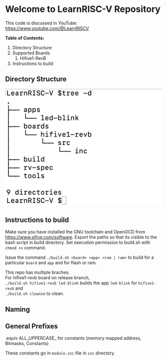 # Welcome to LearnRISC-V Repository

This code is discussed in YouTube: https://www.youtube.com/@LearnRISCV

**Table of Contents:**

1. Directory Structure
1. Supported Boards
    1. Hifive1-RevB
1. Instructions to build

## Directory Structure  
![alt text](https://github.com/hubbsvtgc/LearnRISC-V/blob/release/DirectoryStruct.png?raw=true)


## Instructions to build  

Make sure you have installed the GNU toolchain and OpenOCD from https://www.sifive.com/software. Export the paths so that its visible to the bash script in build directory. Set execution permission to build.sh with `chmod +x` command. 

Issue the command `./build.sh <board> <app> <rom | ram>` to build for a particular `board` and `app` and for flash or ram. <br > 

This repo has multiple braches. 
<br >For hifive1-revb board on release branch, <br > 
`./build.sh hifive1-revb led-blink` builds the app `led-blink` for `hifive1-revb` and
<br >`./build.sh cleanse` to clean. 

## Naming
## General Prefixes
  
.equiv ALL_UPPERCASE_ for constants (memory mapped address, Bitmasks, Constants)  

These constants go in `module.inc` file in `inc` directory. 